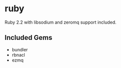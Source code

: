 ruby
====

Ruby 2.2 with libsodium and zeromq support included.

Included Gems
-------------
* bundler
* rbnacl
* ezmq
